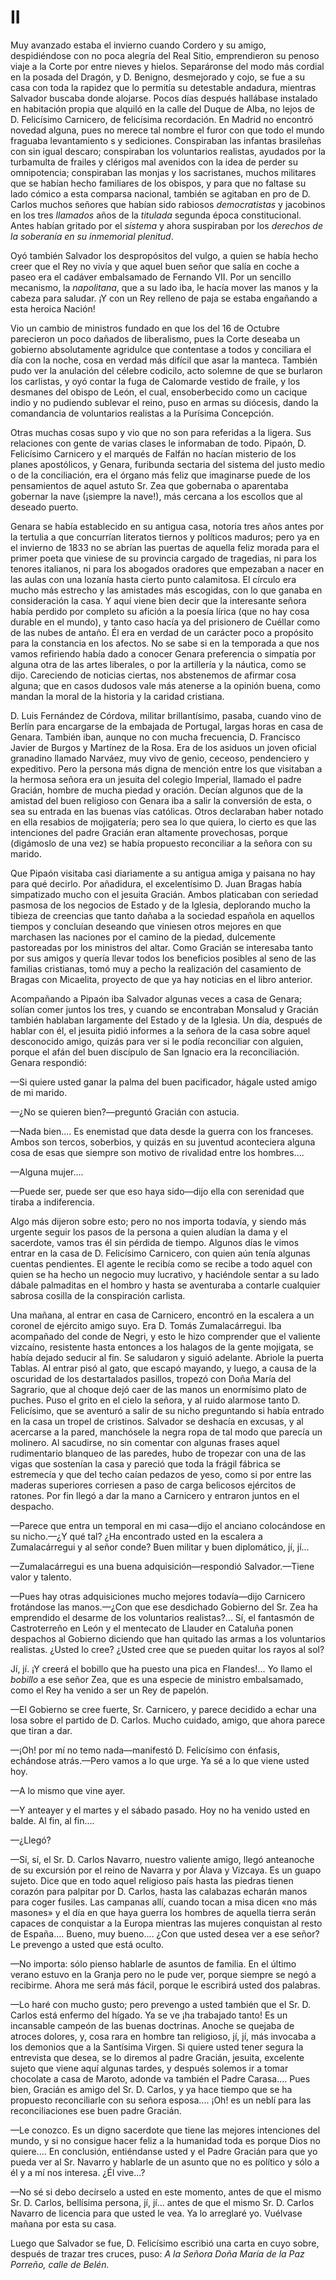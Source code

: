 # II

Muy avanzado estaba el invierno cuando Cordero y su amigo, despidiéndose con no
poca alegría del Real Sitio, emprendieron su penoso viaje a la Corte por entre
nieves y hielos. Separáronse del modo más cordial en la posada del Dragón, y D.
Benigno, desmejorado y cojo, se fue a su casa con toda la rapidez que lo
permitía su detestable andadura, mientras Salvador buscaba donde alojarse.
Pocos días después hallábase instalado en habitación propia que alquiló en la
calle del Duque de Alba, no lejos de D. Felicísimo Carnicero, de felicísima
recordación. En Madrid no encontró novedad alguna, pues no merece tal nombre el
furor con que todo el mundo fraguaba levantamiento s y sediciones. Conspiraban
las infantas brasileñas con sin igual descaro; conspiraban los voluntarios
realistas, ayudados por la turbamulta de frailes y clérigos mal avenidos con la
idea de perder su omnipotencia; conspiraban las monjas y los sacristanes,
muchos militares que se habían hecho familiares de los obispos, y para que no
faltase su lado cómico a esta comparsa nacional, también se agitaban en pro de
D&period; Carlos muchos señores que habían sido rabiosos *democratistas*
y jacobinos en los tres *llamados* años de la *titulada* segunda época
constitucional. Antes habían gritado por el *sistema* y ahora suspiraban por los
*derechos de la soberanía en su inmemorial plenitud*.

Oyó también Salvador los despropósitos del vulgo, a quien se había hecho creer
que el Rey no vivía y que aquel buen señor que salía en coche a paseo era el
cadáver embalsamado de Fernando VII. Por un sencillo mecanismo, la *napolitana*,
que a su lado iba, le hacía mover las manos y la cabeza para saludar. ¡Y con un
Rey relleno de paja se estaba engañando a esta heroica Nación!

Vio un cambio de ministros fundado en que los del 16 de Octubre parecieron un
poco dañados de liberalismo, pues la Corte deseaba un gobierno absolutamente
agridulce que contentase a todos y conciliara el día con la noche, cosa en
verdad más difícil que asar la manteca. También pudo ver la anulación del
célebre codicilo, acto solemne de que se burlaron los carlistas, y oyó contar
la fuga de Calomarde vestido de fraile, y los desmanes del obispo de León, el
cual, ensoberbecido como un cacique indio y no pudiendo sublevar el reino, puso
en armas su diócesis, dando la comandancia de voluntarios realistas a la
Purísima Concepción.

Otras muchas cosas supo y vio que no son para referidas a la ligera. Sus
relaciones con gente de varias clases le informaban de todo. Pipaón, D.
Felicísimo Carnicero y el marqués de Falfán no hacían misterio de los planes
apostólicos, y Genara, furibunda sectaria del sistema del justo medio o de la
conciliación, era el órgano más feliz que imaginarse puede de los pensamientos
de aquel astuto Sr. Zea que gobernaba o aparentaba gobernar la nave (¡siempre
la nave!), más cercana a los escollos que al deseado puerto.

Genara se había establecido en su antigua casa, notoria tres años antes por la
tertulia a que concurrían literatos tiernos y políticos maduros; pero ya en el
invierno de 1833 no se abrían las puertas de aquella feliz morada para el
primer poeta que viniese de su provincia cargado de tragedias, ni para los
tenores italianos, ni para los abogados oradores que empezaban a nacer en las
aulas con una lozanía hasta cierto punto calamitosa. El círculo era mucho más
estrecho y las amistades más escogidas, con lo que ganaba en consideración la
casa. Y aquí viene bien decir que la interesante señora había perdido por
completo su afición a la poesía lírica (que no hay cosa durable en el mundo),
y tanto caso hacía ya del prisionero de Cuéllar como de las nubes de antaño. Él
era en verdad de un carácter poco a propósito para la constancia en los
afectos. No se sabe si en la temporada a que nos vamos refiriendo había dado
a conocer Genara preferencia o simpatía por alguna otra de las artes liberales,
o por la artillería y la náutica, como se dijo. Careciendo de noticias ciertas,
nos abstenemos de afirmar cosa alguna; que en casos dudosos vale más atenerse
a la opinión buena, como mandan la moral de la historia y la caridad cristiana.

D. Luis Fernández de Córdova, militar brillantísimo, pasaba, cuando vino de
Berlín para encargarse de la embajada de Portugal, largas horas en casa de
Genara. También iban, aunque no con mucha frecuencia, D. Francisco Javier de
Burgos y Martínez de la Rosa. Era de los asiduos un joven oficial granadino
llamado Narváez, muy vivo de genio, ceceoso, pendenciero y expeditivo. Pero la
persona más digna de mención entre los que visitaban a la hermosa señora era un
jesuita del colegio Imperial, llamado el padre Gracián, hombre de mucha piedad
y oración. Decían algunos que de la amistad del buen religioso con Genara iba
a salir la conversión de esta, o sea su entrada en las buenas vías católicas.
Otros declaraban haber notado en ella resabios de mojigatería; pero sea lo que
quiera, lo cierto es que las intenciones del padre Gracián eran altamente
provechosas, porque (digámoslo de una vez) se había propuesto reconciliar a la
señora con su marido.

Que Pipaón visitaba casi diariamente a su antigua amiga y paisana no hay para
qué decirlo. Por añadidura, el excelentísimo D. Juan Bragas había simpatizado
mucho con el jesuita Gracián. Ambos platicaban con seriedad pasmosa de los
negocios de Estado y de la Iglesia, deplorando mucho la tibieza de creencias
que tanto dañaba a la sociedad española en aquellos tiempos y concluían
deseando que viniesen otros mejores en que marchasen las naciones por el camino
de la piedad, dulcemente pastoreadas por los ministros del altar. Como Gracián
se interesaba tanto por sus amigos y quería llevar todos los beneficios
posibles al seno de las familias cristianas, tomó muy a pecho la realización
del casamiento de Bragas con Micaelita, proyecto de que ya hay noticias en el
libro anterior.

Acompañando a Pipaón iba Salvador algunas veces a casa de Genara; solían comer
juntos los tres, y cuando se encontraban Monsalud y Gracián también hablaban
largamente del Estado y de la Iglesia. Un día, después de hablar con él, el
jesuita pidió informes a la señora de la casa sobre aquel desconocido amigo,
quizás para ver si le podía reconciliar con alguien, porque el afán del buen
discípulo de San Ignacio era la reconciliación. Genara respondió:

—Si quiere usted ganar la palma del buen pacificador, hágale usted amigo de mi
marido.

—¿No se quieren bien?—preguntó Gracián con astucia.

—Nada bien.... Es enemistad que data desde la guerra con los franceses. Ambos
son tercos, soberbios, y quizás en su juventud aconteciera alguna cosa de esas
que siempre son motivo de rivalidad entre los hombres....

—Alguna mujer....

—Puede ser, puede ser que eso haya sido—dijo ella con serenidad que tiraba
a indiferencia.

Algo más dijeron sobre esto; pero no nos importa todavía, y siendo más urgente
seguir los pasos de la persona a quien aludían la dama y el sacerdote, vamos
tras él sin pérdida de tiempo. Algunos días le vimos entrar en la casa de
D. Felicísimo Carnicero, con quien aún tenía algunas cuentas pendientes. El
   agente le recibía como se recibe a todo aquel con quien se ha hecho un
   negocio muy lucrativo, y haciéndole sentar a su lado dábale palmaditas en el
   hombro y hasta se aventuraba a contarle cualquier sabrosa cosilla de la
   conspiración carlista.

Una mañana, al entrar en casa de Carnicero, encontró en la escalera a un
coronel de ejército amigo suyo. Era D. Tomás Zumalacárregui. Iba acompañado del
conde de Negri, y esto le hizo comprender que el valiente vizcaíno, resistente
hasta entonces a los halagos de la gente mojigata, se había dejado seducir al
fin. Se saludaron y siguió adelante. Abriole la puerta Tablas. Al entrar pisó
al gato, que escapó mayando, y luego, a causa de la oscuridad de los
destartalados pasillos, tropezó con Doña María del Sagrario, que al choque dejó
caer de las manos un enormísimo plato de puches. Puso el grito en el cielo la
señora, y al ruido alarmose tanto D. Felicísimo, que se aventuró a salir de su
nicho preguntando si había entrado en la casa un tropel de cristinos. Salvador
se deshacía en excusas, y al acercarse a la pared, manchósele la negra ropa de
tal modo que parecía un molinero. Al sacudirse, no sin comentar con algunas
frases aquel rudimentario blanqueo de las paredes, hubo de tropezar con una de
las vigas que sostenían la casa y pareció que toda la frágil fábrica se
estremecía y que del techo caían pedazos de yeso, como si por entre las maderas
superiores corriesen a paso de carga belicosos ejércitos de ratones. Por fin
llegó a dar la mano a Carnicero y entraron juntos en el despacho.

—Parece que entra un temporal en mi casa—dijo el anciano colocándose en su
nicho.—¿Y qué tal? ¿Ha encontrado usted en la escalera a Zumalacárregui y al
señor conde? Buen militar y buen diplomático, jí, jí...

—Zumalacárregui es una buena adquisición—respondió Salvador.—Tiene valor
y talento.

—Pues hay otras adquisiciones mucho mejores todavía—dijo Carnicero frotándose
las manos.—¿Con que ese desdichado Gobierno del Sr. Zea ha emprendido el
desarme de los voluntarios realistas?... Sí, el fantasmón de Castroterreño en
León y el mentecato de Llauder en Cataluña ponen despachos al Gobierno diciendo
que han quitado las armas a los voluntarios realistas. ¿Usted lo cree? ¿Usted
cree que se pueden quitar los rayos al sol?

Jí, jí. ¡Y creerá el bobillo que ha puesto una pica en Flandes!... Yo llamo el
*bobillo* a ese señor Zea, que es una especie de ministro embalsamado, como el
Rey ha venido a ser un Rey de papelón.

—El Gobierno se cree fuerte, Sr. Carnicero, y parece decidido a echar una losa
sobre el partido de D. Carlos. Mucho cuidado, amigo, que ahora parece que tiran
a dar.

—¡Oh! por mí no temo nada—manifestó D. Felicísimo con énfasis, echándose
atrás.—Pero vamos a lo que urge. Ya sé a lo que viene usted hoy.

—A lo mismo que vine ayer.

—Y anteayer y el martes y el sábado pasado. Hoy no ha venido usted en balde. Al
fin, al fin....

—¿Llegó?

—Sí, sí, el Sr. D. Carlos Navarro, nuestro valiente amigo, llegó anteanoche de
su excursión por el reino de Navarra y por Álava y Vizcaya. Es un guapo sujeto.
Dice que en todo aquel religioso país hasta las piedras tienen corazón para
palpitar por D. Carlos, hasta las calabazas echarán manos para coger fusiles.
Las campanas allí, cuando tocan a misa dicen «no más masones» y el día en que
haya guerra los hombres de aquella tierra serán capaces de conquistar a la
Europa mientras las mujeres conquistan al resto de España.... Bueno, muy
bueno.... ¿Con que usted desea ver a ese señor? Le prevengo a usted que está
oculto.

—No importa: sólo pienso hablarle de asuntos de familia. En el último verano
estuvo en la Granja pero no le pude ver, porque siempre se negó a recibirme.
Ahora me será más fácil, porque le escribirá usted dos palabras.

—Lo haré con mucho gusto; pero prevengo a usted también que el Sr. D. Carlos
está enfermo del hígado. Ya se ve ¡ha trabajado tanto! Es un incansable campeón
de las buenas doctrinas. Anoche se quejaba de atroces dolores, y, cosa rara en
hombre tan religioso, jí, jí, más invocaba a los demonios que a la Santísima
Virgen. Si quiere usted tener segura la entrevista que desea, se lo diremos al
padre Gracián, jesuita, excelente sujeto que viene aquí algunas tardes,
y después solemos ir a tomar chocolate a casa de Maroto, adonde va también el
Padre Carasa.... Pues bien, Gracián es amigo del Sr. D. Carlos, y ya hace
tiempo que se ha propuesto reconciliarle con su señora esposa.... ¡Oh! es un
neblí para las reconciliaciones ese buen padre Gracián.

—Le conozco. Es un digno sacerdote que tiene las mejores intenciones del mundo,
y si no consigue hacer feliz a la humanidad toda es porque Dios no quiere....
En conclusión, entiéndanse usted y el Padre Gracián para que yo pueda ver al
Sr. Navarro y hablarle de un asunto que no es político y sólo a él y a mí nos
interesa. ¿Él vive...?

—No sé si debo decírselo a usted en este momento, antes de que el mismo Sr. D.
Carlos, bellísima persona, jí, jí... antes de que el mismo Sr. D. Carlos
Navarro de licencia para que usted le vea. Ya lo arreglaré yo. Vuélvase mañana
por esta su casa.

Luego que Salvador se fue, D. Felicísimo escribió una carta en cuyo sobre,
después de trazar tres cruces, puso: *A la Señora Doña María de la Paz Porreño,
calle de Belén.*

